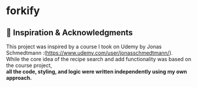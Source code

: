# forkify
## 🧠 Inspiration & Acknowledgments

This project was inspired by a course I took on Udemy by Jonas Schmedtmann :(https://www.udemy.com/user/jonasschmedtmann/).  
While the core idea of the recipe search and add functionality was based on the course project,  
**all the code, styling, and logic were written independently using my own approach.**
